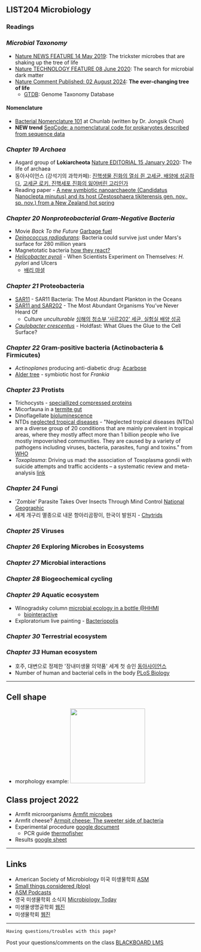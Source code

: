 
## LIST204 Microbiology

### Readings

### _Microbial Taxonomy_

* [Nature NEWS FEATURE 14 May 2019](https://www.nature.com/articles/d41586-019-01496-w): The trickster microbes that are shaking up the tree of life
* [Nature TECHNOLOGY FEATURE 08 June 2020](https://www.nature.com/articles/d41586-020-01684-z): The search for microbial dark matter
* [Nature Comment Published: 02 August 2024](https://www.nature.com/articles/s41564-024-01768-w): __The ever-changing tree of life__
  - [GTDB](https://gtdb.ecogenomic.org/): Genome Taxonomy Database
#### Nomenclature
* [Bacterial Nomenclature 101](https://help.ezbiocloud.net/bacterial-nomenclature-101-and-how-to-describe-new-species/) at Chunlab (written by Dr. Jongsik Chun)
* __NEW trend__ [SeqCode: a nomenclatural code for prokaryotes described from sequence data](https://www.nature.com/articles/s41564-022-01214-9)

### _Chapter 19 Archaea_

* Asgard group of __Lokiarcheota__ [Nature EDITORIAL 15 January 2020](https://www.nature.com/articles/d41586-020-00087-4): The life of archaea
* 동아사이언스 (강석기의 과학카페): [진핵생물 진화의 열쇠 쥔 고세균, 배양에 성공하다](https://www.dongascience.com/news.php?idx=30788), [고세균 로키, 진핵세포 진화의 잃어버린 고리인가](https://www.dongascience.com/news.php?idx=6896)
* Reading paper - [A new symbiotic nanoarchaeote (Candidatus Nanoclepta minutus) and its host (Zestosphaera tikiterensis gen. nov., sp. nov.) from a New Zealand hot spring](https://pubmed.ncbi.nlm.nih.gov/30195930/)


### _Chapter 20_ _Nonproteobacterial Gram-Negative Bacteria_
* Movie _Back To the Future_ [Garbage fuel](https://youtu.be/vHake6w4Su0?si=Ihk9zmJQhKGYOoJD&t=25)
* [_Deinococcus radiodurans_](https://www.newscientist.com/article/2344099-bacteria-could-survive-just-under-marss-surface-for-280-million-years): Bacteria could survive just under Mars's surface for 280 million years
* Magnetotatic bacteria [how they react?](https://youtu.be/R43H09nkyGk?si=QailQybSUsvBachY)
* [_Helicobacter pyroli_](https://blogs.scientificamerican.com/guest-blog/when-scientists-experiment-on-themselves-h-pylori-and-ulcers/) - When Scientists Experiment on Themselves: _H. pylori_ and Ulcers
  - [배리 먀셜](https://namu.wiki/w/%EB%B0%B0%EB%A6%AC%20%EB%A7%88%EC%85%9C)

### _Chapter 21_ Proteobacteria
* [SAR11](https://www.annualreviews.org/doi/10.1146/annurev-marine-010814-015934) - SAR11 Bacteria: The Most Abundant Plankton in the Oceans
* [SAR11 and SAR202](https://bios.asu.edu/currents/the-most-abundant-organisms-youve-never-heard-of/) - The Most Abundant Organisms You’ve Never Heard Of
  - Culture _unculturable_ [심해의 청소부 ‘사르202’ 세균, 실험실 배양 성공](https://www.ibric.org/bric/trend/bio-news.do?mode=view&articleNo=9861670)
* [_Caulobacter crescentus_](https://pubmed.ncbi.nlm.nih.gov/36286485/) - Holdfast: What Glues the Glue to the Cell Surface?
  
### _Chapter 22_ Gram-positive bacteria (Actinobacteria & Firmicutes)
* _Actinoplanes_ producing anti-diabetic drug: [Acarbose](https://en.wikipedia.org/wiki/Acarbose)
* [Alder tree](https://ko.wikipedia.org/wiki/%EC%98%A4%EB%A6%AC%EB%82%98%EB%AC%B4) - symbiotic host for _Frankia_

### _Chapter 23_ Protists
* Trichocysts - [speciallized compressed proteins](https://www.youtube.com/shorts/rWME4_AN2tI)
* Micorfauna in a [termite gut](https://www.nikonsmallworld.com/galleries/2021-small-world-in-motion-competition/microfauna-in-a-termite-gut)
* Dinoflagellate [bioluminescence](https://www.youtube.com/watch?v=7tPKqeN2qos)
* NTDs [neglected tropical diseases](https://www.cdc.gov/globalhealth/ntd/diseases/index.html) - "Neglected tropical diseases (NTDs) are a diverse group of 20 conditions that are mainly prevalent in tropical areas, where they mostly affect more than 1 billion people who live mostly impoverished communities. They are caused by a variety of pathogens including viruses, bacteria, parasites, fungi and toxins." from [WHO](https://www.who.int/news-room/questions-and-answers/item/neglected-tropical-diseases)
* _Toxoplasma_: Driving us mad: the association of Toxoplasma gondii with suicide attempts and traffic accidents – a systematic review and meta-analysis [link](https://www.cambridge.org/core/journals/psychological-medicine/article/driving-us-mad-the-association-of-toxoplasma-gondii-with-suicide-attempts-and-traffic-accidents-a-systematic-review-and-metaanalysis/70570A7C590118DD547C6182802FF606)

### _Chapter 24_ Fungi
* 'Zombie' Parasite Takes Over Insects Through Mind Control [National Geographic](https://www.youtube.com/watch?v=vijGdWn5-h8)
* 세계 개구리 멸종으로 내몬 항아리곰팡이, 한국이 발원지 - [Chytrids](https://www.dongascience.com/news.php?idx=22408)

### _Chapter 25_ Viruses

### _Chapter 26_ Exploring Microbes in Ecosystems
### _Chapter 27_ Microbial interactions
### _Chapter 28_ Biogeochemical cycling
### _Chapter 29_ Aquatic ecosystem
* Winogradsky column [microbial ecology in a bottle @HHMI](https://www.biointeractive.org/classroom-resources/winogradsky-column-microbial-ecology-bottle)
  - [biointeractive](https://media.hhmi.org/biointeractive/click/winogradsky/)
* Exploratorium live painting - [Bacteriopolis](https://www.exploratorium.edu/exhibits/bacteriopolis)

### _Chapter 30_ Terrestrial ecosystem
### _Chapter 33_ Human ecosystem
* 호주, 대변으로 정제한 '장내미생물 의약품' 세계 첫 승인 [동아사이언스](https://www.dongascience.com/news.php?idx=57067)
* Number of human and bacterial cells in the body [PLoS Biology](https://journals.plos.org/plosbiology/article?id=10.1371/journal.pbio.1002533)





---
## Cell shape

* morphology example: [<img src="https://upload.wikimedia.org/wikipedia/commons/6/69/Bacterial_morphology_diagram.svg" width=200 height=200>](https://en.wikipedia.org/wiki/Bacillus_%28shape%29#/media/File:Bacterial_morphology_diagram.svg)
  
## Class project 2022
* Armfit microorganisms [Armfit microbes](http://robdunnlab.com/projects/armpit-microbes/)
* Armfit cheese? [Armpit cheese: The sweeter side of bacteria](https://www.newscientist.com/article/mg22029482-000-armpit-cheese-the-sweeter-side-of-bacteria/)
* Experimental procedure [google document](https://docs.google.com/document/d/1WQhN1--gcli-AtXaSUKoqlbYOgzyJFuFOzhx0CTod7U/edit)
  - PCR guide [thermofisher](https://www.thermofisher.com/kr/ko/home/life-science/cloning/cloning-learning-center/invitrogen-school-of-molecular-biology/pcr-education/pcr-reagents-enzymes/pcr-component-considerations.html)
* Results [google sheet](https://docs.google.com/spreadsheets/d/1mSIWUND0OC5NP3eoExsoObJhqNsgdTIACiEa2A1wtH0/edit#gid=1635425747)

<!-- * experimental procedure: [<img src="https://www.cell.com/cms/attachment/2007952068/2030507060/gr3.jpg" width=100 height=200>](https://www.cell.com/cms/attachment/2007952068/2030507060/gr3.jpg) */ -->

---
## Links

* American Society of Microbiology 미국 미생물학회 [ASM](https://www.asm.org)
* [Small things considered (blog)](https://schaechter.asmblog.org/)
* [ASM Podcasts](https://www.asm.org/podcasts)
* 영국 미생물학회 소식지 [Microbiology Today](https://microbiologysociety.org/publication/current-issue/)
* 미생물생명공학회 [웹진](http://www.e-bioindustry.or.kr/index.html)
* 미생물학회 [웹진](http://www.msk.or.kr/webzine/201906/index.html)

---
```
Having questions/troubles with this page?
```
Post your questions/comments on the class [BLACKBOARD LMS](https://kulms.korea.ac.kr)
